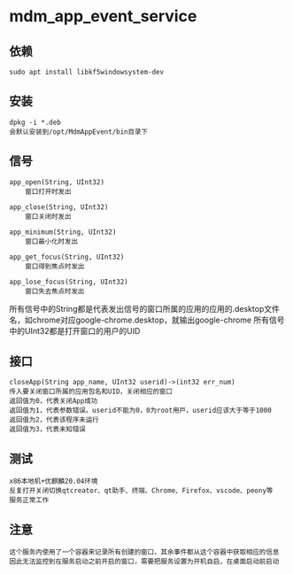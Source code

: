 # mdm_app_event_service

## 依赖
    sudo apt install libkf5windowsystem-dev

## 安装
    dpkg -i *.deb
    会默认安装到/opt/MdmAppEvent/bin目录下

## 信号
    app_open(String, UInt32)
        窗口打开时发出

    app_close(String, UInt32)
        窗口关闭时发出

    app_minimum(String, UInt32)
        窗口最小化时发出

    app_get_focus(String, UInt32)
        窗口得到焦点时发出

    app_lose_focus(String, UInt32)
        窗口失去焦点时发出

所有信号中的String都是代表发出信号的窗口所属的应用的应用的.desktop文件名，如chrome对应google-chrome.desktop，就输出google-chrome
所有信号中的UInt32都是打开窗口的用户的UID

## 接口

    closeApp(String app_name, UInt32 userid)->(int32 err_num)
    传入要关闭窗口所属的应用包名和UID，关闭相应的窗口
    返回值为0，代表关闭App成功
    返回值为1，代表参数错误。userid不能为0，0为root⽤⼾，userid应该⼤于等于1000
    返回值为2，代表该程序未运⾏
    返回值为3，代表未知错误

## 测试
    x86本地机+优麒麟20.04环境  
    反复打开关闭切换qtcreator、qt助手、终端、Chrome、Firefox、vscode、peony等
    服务正常工作

## 注意
    这个服务内使用了一个容器来记录所有创建的窗口，其余事件都从这个容器中获取相应的信息
    因此无法监控到在服务启动之前开启的窗口，需要把服务设置为开机自启，在桌面启动前启动
